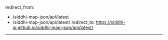 redirect_from:
  - /siddhi-map-json/api/latest
  - /siddhi-map-json/api/latest/
redirect_to: https://siddhi-io.github.io/siddhi-map-json/api/latest/
---
